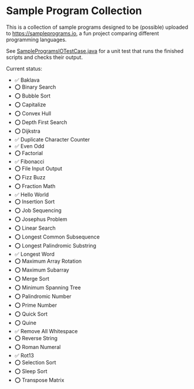 # Sample Program Collection

This is a collection of sample programs designed to be (possible) uploaded to https://sampleprograms.io, a fun project comparing different programming languages.

See [SampleProgramsIOTestCase.java](../../janitor-lang/src/test/java/com/eischet/janitor/SampleProgramsIOTestCase.java) for a unit test that runs the
finished scripts and checks their output.

Current status:

- ✅️ Baklava
- ⭕️ Binary Search
- ⭕️ Bubble Sort
- ⭕️ Capitalize
- ⭕️ Convex Hull
- ⭕️ Depth First Search
- ⭕️ Dijkstra
- ✅️ Duplicate Character Counter
- ✅️ Even Odd
- ⭕️ Factorial
- ✅️ Fibonacci
- ⭕️ File Input Output
- ⭕️ Fizz Buzz
- ⭕️ Fraction Math
- ✅ Hello World
- ⭕️ Insertion Sort
- ⭕️ Job Sequencing
- ⭕️ Josephus Problem
- ⭕️ Linear Search
- ⭕️ Longest Common Subsequence
- ⭕️ Longest Palindromic Substring
- ✅ Longest Word
- ⭕️ Maximum Array Rotation
- ⭕️ Maximum Subarray
- ⭕️ Merge Sort
- ⭕️ Minimum Spanning Tree
- ⭕️ Palindromic Number
- ⭕️ Prime Number
- ⭕️ Quick Sort
- ⭕️ Quine
- ✅ Remove All Whitespace
- ⭕️ Reverse String
- ⭕️ Roman Numeral
- ✅ Rot13
- ⭕️ Selection Sort
- ⭕️ Sleep Sort
- ⭕️ Transpose Matrix

